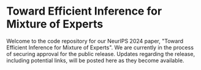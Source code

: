 # Toward Efficient Inference for Mixture of Experts
Welcome to the code repository for our NeurIPS 2024 paper, "Toward Efficient Inference for Mixture of Experts".
We are currently in the process of securing approval for the public release. Updates regarding the release, including potential links, will be posted here as they become available.
